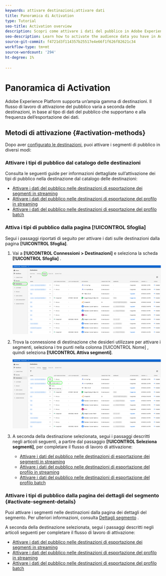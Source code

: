 ```yaml
---
keywords: attivare destinazioni;attivare dati
title: Panoramica di Activation
type: Tutorial
seo-title: Activation overview
description: Scopri come attivare i dati del pubblico in Adobe Experience Platform a vari tipi di destinazioni.
seo-description: Learn how to activate the audience data you have in Adobe Experience Platform to various types of destinations.
source-git-commit: f4721d3f114357b25517e4e66f1f626f82621c34
workflow-type: tm+mt
source-wordcount: '294'
ht-degree: 1%

---
```



# Panoramica di Activation

Adobe Experience Platform supporta un’ampia gamma di destinazioni. Il flusso di lavoro di attivazione del pubblico varia a seconda delle destinazioni, in base al tipo di dati del pubblico che supportano e alla frequenza dell’esportazione dei dati.

## Metodi di attivazione {#activation-methods}

Dopo aver [configurato le destinazioni](connect-destination.md), puoi attivare i segmenti di pubblico in diversi modi:

### Attivare i tipi di pubblico dal catalogo delle destinazioni

Consulta le seguenti guide per informazioni dettagliate sull’attivazione dei tipi di pubblico nella destinazione dal catalogo delle destinazioni:

* [Attivare i dati del pubblico nelle destinazioni di esportazione dei segmenti in streaming](activate-segment-streaming-destinations.md)
* [Attivare i dati del pubblico nelle destinazioni di esportazione del profilo in streaming](activate-streaming-profile-destinations.md)
* [Attivare i dati del pubblico nelle destinazioni di esportazione del profilo batch](activate-batch-profile-destinations.md)

### Attiva i tipi di pubblico dalla pagina [!UICONTROL Sfoglia]

Segui i passaggi riportati di seguito per attivare i dati sulle destinazioni dalla pagina **[!UICONTROL Sfoglia]**.

1. Vai a **[!UICONTROL Connessioni > Destinazioni]** e seleziona la scheda **[!UICONTROL Sfoglia]** .

   ![Scheda Sfoglia](../assets/ui/activation-overview/browse-tab.png)

1. Trova la connessione di destinazione che desideri utilizzare per attivare i segmenti, seleziona i tre punti nella colonna [!UICONTROL Nome] , quindi seleziona **[!UICONTROL Attiva segmenti]**.

   ![Pulsante Attiva segmenti](../assets/ui/activation-overview/activate-segments.png)

1. A seconda della destinazione selezionata, segui i passaggi descritti negli articoli seguenti, a partire dal passaggio **[!UICONTROL Seleziona segmenti]**, per completare il flusso di lavoro di attivazione:

   * [Attivare i dati del pubblico nelle destinazioni di esportazione dei segmenti in streaming](activate-segment-streaming-destinations.md)
   * [Attivare i dati del pubblico nelle destinazioni di esportazione del profilo in streaming](activate-streaming-profile-destinations.md)
   * [Attivare i dati del pubblico nelle destinazioni di esportazione del profilo batch](activate-batch-profile-destinations.md)

### Attivare i tipi di pubblico dalla pagina dei dettagli del segmento {#activate-segment-details}

Puoi attivare i segmenti nelle destinazioni dalla pagina dei dettagli del segmento. Per ulteriori informazioni, consulta [Dettagli segmento](../../segmentation/ui/overview.md#segment-details) .

A seconda della destinazione selezionata, segui i passaggi descritti negli articoli seguenti per completare il flusso di lavoro di attivazione:

* [Attivare i dati del pubblico nelle destinazioni di esportazione dei segmenti in streaming](activate-segment-streaming-destinations.md)
* [Attivare i dati del pubblico nelle destinazioni di esportazione del profilo in streaming](activate-streaming-profile-destinations.md)
* [Attivare i dati del pubblico nelle destinazioni di esportazione del profilo batch](activate-batch-profile-destinations.md)